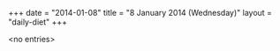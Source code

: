 +++
date = "2014-01-08"
title = "8 January 2014 (Wednesday)"
layout = "daily-diet"
+++


\<no entries\>
